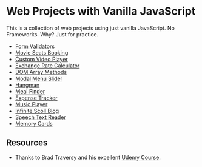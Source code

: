# Web Projects with Vanilla JavaScript
This is a collection of web projects using just vanilla JavaScript. No Frameworks. Why? Just for practice. 

* [Form Validators](form-validators)
* [Movie Seats Booking](movie-seats-booking)
* [Custom Video Player](custom-video-player)
* [Exchange Rate Calculator](exchange-rate)
* [DOM Array Methods](dom-array-methods)
* [Modal Menu Slider](modal-menu-slider)
* [Hangman](hangman)
* [Meal Finder](meal-finder)
* [Expense Tracker](expense-tracker)
* [Music Player](music-player)
* [Infinite Scoll Blog](infinite-scroll-blog)
* [Speech Text Reader](speech-text-reader)
* [Memory Cards](memory-cards)

## Resources
* Thanks to Brad Traversy and his excellent [Udemy Course](https://www.udemy.com/course/web-projects-with-vanilla-javascript).
